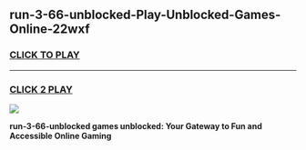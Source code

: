 
## run-3-66-unblocked-Play-Unblocked-Games-Online-22wxf
<h3>
<a href="https://premium76.site?title=run-3-66-unblocked&ref=25A">CLICK TO PLAY</a></h3>
<hr>

<h3>
<a href="https://premium76.site?title=run-3-66-unblocked&ref=25A">CLICK 2 PLAY</a>
  
</h3>

<a href="https://premium76.site?title=run-3-66-unblocked&ref=25A"><img src="https://clearcache.store/games.png"></a>


**run-3-66-unblocked games unblocked: Your Gateway to Fun and Accessible Online Gaming**
